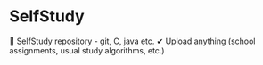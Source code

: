 # SelfStudy
🎈 SelfStudy repository - git, C, java etc.
✔ Upload anything (school assignments, usual study algorithms, etc.)
